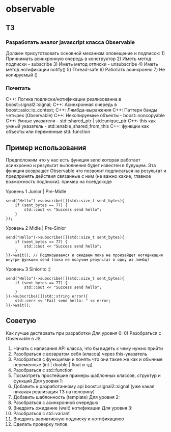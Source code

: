 # observable
## ТЗ
### Разработать аналог javascript класса Observable
 Должен присутствовать основной механизм оповещение и подписок:
    1) Приннимать асинхронную очередь в конструктор 
    2) Иметь метод подписки - subscribe 
    3) Иметь метод отписки - unsubscribe 
    4) Иметь метод нотификации notify() 
    5) Thread-safe
    6) Работать асинхронно
    7) Не копируемый ()

### Почитать
C++: Логика подписки/нотификации реализованна в boost::signal2::signal; 
C++: Асинхронная очередь в boost::asio::io_context; 
C++: Лямбда-выражения
C++: Паттерн банды четырех (Observable)
C++: Некопируемые объекты - boost::noncopyable
С++: Умные указатели - std::shared_ptr | std::unique_ptr
C++: this как умный указатель - std::enable_shared_from_this
C++: функции как объекты или переменные std::function

## Пример использования

Предположим что у нас есть функция send которая работает асинхронно и результат выполнения будет известен в будущем. Эта функция возвращет Observable что позволит подписаться на результат и предпринять действия связанные с ним (не важно какие, главное возможность подписки).
пример на псевдокоде

Уровень 1 Junior | Pre-Midle
```Pseudo
send("Hello")->subscribe([](std::size_t sent_bytes){
    if (sent_bytes == 77) {
        std::cout << "Success send hello";
    }
});
```
Уровень 2 Midle | Pre-Sinior
```Pseudo
send("Hello")->subscribe([](std::size_t sent_bytes){
    if (sent_bytes == 77) {
        std::cout << "Success send hello";
    }
})->wait(); // Подписываемся и ожидаем пока не произайдет нотификация внутри функции send (пока не получим результат в одну из лямбд)
```

Уровень 3  Siniorito :)
```Pseudo
send("Hello")->subscribe([](std::size_t sent_bytes){
    if (sent_bytes == 77) {
        std::cout << "Success send hello";
    }
})->subscribe([](std::string error){
    std::cerr << "Fail send hello: " << error;
})->wait();
```



## Советую
Как лучше дествовать при разработки
Для уровня 0:
    0) Разобраться с Observable в JS
1) Начать с написания API класса, что бы видеть к чему нужно прийти
2) Разобраться с возвратом себя (класса) через this-указатель
3) Разобраться с функциями и понять что они такие же как и обычные переменные (int | double | float и тд)
4) Разобраться с std::function
5) Посмотреть простейшие примеры шаблонных классов, структур и функций
    Для уровня 1: 
6) Добавить к разработанному api boost::signal2::signal (уже какая никакая реализация ТЗ на половину)
7) Добавить шаблонность (template<typename T>)
    Для уровня 2:
8) Разобраться с aсинхронной очередью
9) Внедрить ожидание (wait) нотификации
    Для уровня 3:
10) Разобраться с std::variant
11) Внедрить вариативную подписку и нотификациюо
12) Сделать проверку типов 
